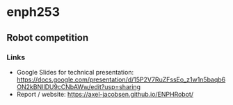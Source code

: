 # enph253
## Robot competition


### Links

* Google Slides for technical presentation: 
  https://docs.google.com/presentation/d/15P2V7RuZFssEo_z1w1n5baqb6ON2kBNIlDU9cCNbAWw/edit?usp=sharing
* Report / website:
https://axel-jacobsen.github.io/ENPHRobot/
